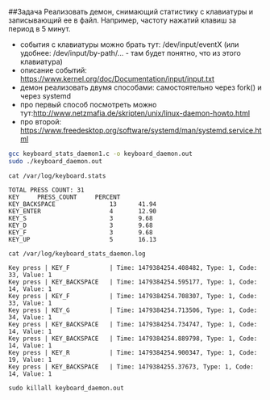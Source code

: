 ##Задача 
Реализовать демон, снимающий статистику с клавиатуры и записывающий ее в файл. Например, частоту нажатий клавиш за период в 5 минут.
 - события с клавиатуры можно брать тут: /dev/input/eventX (или удобнее: /dev/input/by-path/… - там будет понятно, что из этого клавиатура)
 - описание событий: https://www.kernel.org/doc/Documentation/input/input.txt
 - демон реализовать двумя способами: самостоятельно через fork() и через systemd
 - про первый способ посмотреть можно тут:http://www.netzmafia.de/skripten/unix/linux-daemon-howto.html
 - про второй: https://www.freedesktop.org/software/systemd/man/systemd.service.html
 
```bash
gcc keyboard_stats_daemon1.c -o keyboard_daemon.out
sudo ./keyboard_daemon.out
```
 
```
cat /var/log/keyboard.stats
```
```
TOTAL PRESS COUNT: 31
KEY		PRESS_COUNT		PERCENT
KEY_BACKSPACE       		13		41.94
KEY_ENTER           		4		12.90
KEY_S               		3		9.68
KEY_D               		3		9.68
KEY_F               		3		9.68
KEY_UP              		5		16.13
```

```
cat /var/log/keyboard_stats_daemon.log
```
```
Key press | KEY_F           | Time: 1479384254.408482, Type: 1, Code: 33, Value: 1
Key press | KEY_BACKSPACE   | Time: 1479384254.595177, Type: 1, Code: 14, Value: 1
Key press | KEY_F           | Time: 1479384254.708307, Type: 1, Code: 33, Value: 1
Key press | KEY_G           | Time: 1479384254.713506, Type: 1, Code: 34, Value: 1
Key press | KEY_BACKSPACE   | Time: 1479384254.734747, Type: 1, Code: 14, Value: 1
Key press | KEY_BACKSPACE   | Time: 1479384254.889798, Type: 1, Code: 14, Value: 1
Key press | KEY_R           | Time: 1479384254.900347, Type: 1, Code: 19, Value: 1
Key press | KEY_BACKSPACE   | Time: 1479384255.37673, Type: 1, Code: 14, Value: 1
```

```
sudo killall keyboard_daemon.out
 
